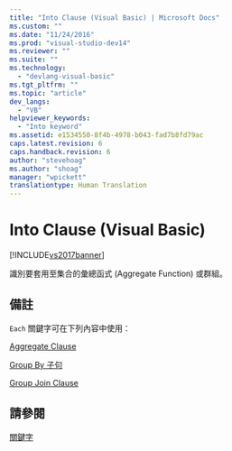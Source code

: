 ```yaml
---
title: "Into Clause (Visual Basic) | Microsoft Docs"
ms.custom: ""
ms.date: "11/24/2016"
ms.prod: "visual-studio-dev14"
ms.reviewer: ""
ms.suite: ""
ms.technology: 
  - "devlang-visual-basic"
ms.tgt_pltfrm: ""
ms.topic: "article"
dev_langs: 
  - "VB"
helpviewer_keywords: 
  - "Into keyword"
ms.assetid: e1534550-8f4b-4978-b043-fad7b8fd79ac
caps.latest.revision: 6
caps.handback.revision: 6
author: "stevehoag"
ms.author: "shoag"
manager: "wpickett"
translationtype: Human Translation
---
```

# Into Clause (Visual Basic)
[!INCLUDE[vs2017banner](../../../csharp/includes/vs2017banner.md)]

識別要套用至集合的彙總函式 \(Aggregate Function\) 或群組。  
  
## 備註  
 `Each` 關鍵字可在下列內容中使用：  
  
 [Aggregate Clause](../../../visual-basic/language-reference/queries/aggregate-clause.md)  
  
 [Group By 子句](../../../visual-basic/language-reference/queries/group-by-clause.md)  
  
 [Group Join Clause](../../../visual-basic/language-reference/queries/group-join-clause.md)  
  
## 請參閱  
 [關鍵字](../../../visual-basic/language-reference/keywords/index.md)